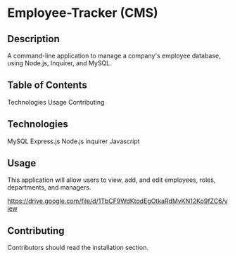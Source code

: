 # Employee-Tracker (CMS)

## Description
A command-line application to manage a company's employee database, using Node.js, Inquirer, and MySQL.

## Table of Contents
Technologies
Usage
Contributing


## Technologies 
MySQL
Express.js
Node.js
inquirer
Javascript

## Usage
This application will allow users to view, add, and edit employees, roles, departments, and managers.

https://drive.google.com/file/d/1TbCF9WdKtodEgOtkaRdMvKN12Ko9fZC6/view

## Contributing
Contributors should read the installation section.
